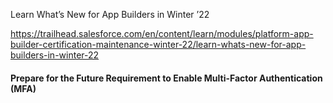 Learn What’s New for App Builders in Winter ’22 

https://trailhead.salesforce.com/en/content/learn/modules/platform-app-builder-certification-maintenance-winter-22/learn-whats-new-for-app-builders-in-winter-22

#### Prepare for the Future Requirement to Enable Multi-Factor Authentication (MFA)

